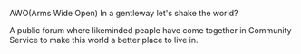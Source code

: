AWO(Arms Wide Open)
In a gentleway let's shake the world?

A public forum where likeminded peaple have come together in Community Service to make this world a better place to live in.

